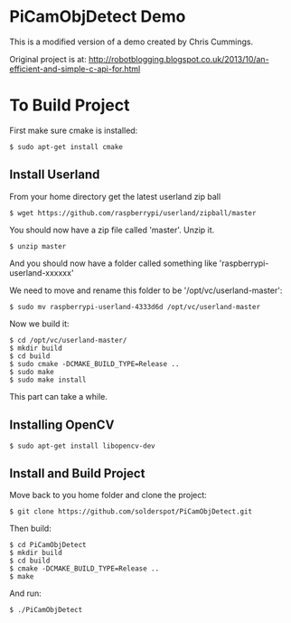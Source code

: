 PiCamObjDetect Demo
===================

This is a modified version of a demo created by Chris Cummings.

Original project is at: http://robotblogging.blogspot.co.uk/2013/10/an-efficient-and-simple-c-api-for.html

To Build Project
================


First make sure cmake is installed:

	$ sudo apt-get install cmake


Install Userland
----------------

From your home directory get the latest userland zip ball

	$ wget https://github.com/raspberrypi/userland/zipball/master

You should now have a zip file called 'master'. Unzip it.
 
	$ unzip master

And you should now have a folder called something like 'raspberrypi-userland-xxxxxx'

We need to move and rename this folder to be '/opt/vc/userland-master':

	$ sudo mv raspberrypi-userland-4333d6d /opt/vc/userland-master

Now we build it:

	$ cd /opt/vc/userland-master/
	$ mkdir build
	$ cd build
	$ sudo cmake -DCMAKE_BUILD_TYPE=Release ..
	$ sudo make
	$ sudo make install

This part can take a while.

Installing OpenCV
-----------------

	$ sudo apt-get install libopencv-dev

Install and Build Project
-------------------------

Move back to you home folder and clone the project:

	$ git clone https://github.com/solderspot/PiCamObjDetect.git

Then build:

	$ cd PiCamObjDetect
	$ mkdir build
	$ cd build
	$ cmake -DCMAKE_BUILD_TYPE=Release ..
	$ make

And run:

	$ ./PiCamObjDetect 


